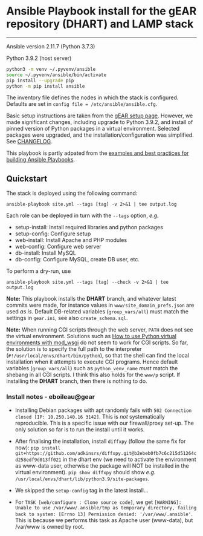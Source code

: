 # Ansible Playbook install for the gEAR repository (DHART) and LAMP stack

---

Ansible version 2.11.7 (Python 3.7.3)

Python 3.9.2 (host server)


```bash
python3 -m venv ~/.pyvenv/ansible
source ~/.pyvenv/ansible/bin/activate
pip install --upgrade pip
python -m pip install ansible
```

The inventory file defines the nodes in which the stack is configured.
Defaults are set in `config file = /etc/ansible/ansible.cfg`.

Basic setup instructions are taken from the [gEAR setup page](https://github.com/IGS/gEAR/blob/main/docs/setup.new_server.notes.md).
However, we made significant changes, including upgrade to Python 3.9.2, and install of pinned version of Python packages in a virtual environment.
Selected packages were upgraded, and the installation/configuration was simplified. See [CHANGELOG](CHANGELOG.md).

This playbook is partly adpated from the [examples and best practices for building Ansible Playbooks](https://github.com/ansible/ansible-examples).

## Quickstart

The stack is deployed using the following command:

```
ansible-playbook site.yml --tags [tag] -v 2>&1 | tee output.log
```

Each role can be deployed in turn with the `--tags` option, *e.g.*

* setup-install: Install required libraries and python packages
* setup-config: Configure setup 
* web-install: Install Apache and PHP modules
* web-config: Configure web server
* db-install: Install MySQL
* db-config: Configure MySQL, create DB user, etc.


To perform a dry-run, use

```
ansible-playbook site.yml --tags [tag] --check -v 2>&1 | tee output.log
```

**Note:** This playbook installs the **DHART** branch, and whatever latest commits were made, for instance values in `www/site_domain_prefs.json` are used _as is_. Default DB-related variables (`group_vars/all`) must match the settings in `gear.ini`, see also `create_schema.sql`.

**Note:** When running CGI scripts through the web server, `PATH` does not see the virtual environment. Solutions such as [How to use Python virtual environments with mod_wsgi](https://modwsgi.readthedocs.io/en/master/user-guides/virtual-environments.html) do not seem to work for CGI scripts. So far, the solution is to specify the full path to the interpreter (`#!/usr/local/envs/dhart/bin/python`), so that the shell can find the local installation when it attempts to execute CGI programs. Hence default variables (`group_vars/all`) such as `python_venv_name` _must_ match the shebang in all CGI scripts. I think this also holds for the `www/p` script. If installing the **DHART** branch, then there is nothing to do.


### Install notes - eboileau@gear 

- Installing Debian packages with apt randomly fails with `502 Connection closed [IP: 10.250.140.16 3142]`. This is _not_ systematically reproducible. This is a specific issue with our firewall/proxy set-up. The only solution so far is to run the install until it works. 

- After finalising the installation, install `diffxpy` (follow the same fix for now): `pip install git+https://github.com/adkinsrs/diffxpy.git@b2ebeb0fb7c6c215d51264cd258edf9d013ff021` in the dhart env (we need to activate the environment as www-data user, otherwise
the package will NOT be installed in the virtual environment). `pip show diffxpy` should show _e.g._ `/usr/local/envs/dhart/lib/python3.9/site-packages`.

- We skipped the `setup-config` tag in the latest install...

- For `TASK [web/configure : Clone source code]`, we get `[WARNING]: Unable to use /var/www/.ansible/tmp as temporary directory, failing back to system: [Errno 13] Permission denied: '/var/www/.ansible'`. This is because we performs this task as Apache user (www-data), but /var/www is owned by root.



